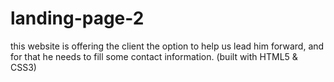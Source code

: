 # landing-page-2
this website is offering the client the option to help us lead him forward,
and for that he needs to fill some contact information.
(built with HTML5 & CSS3)

